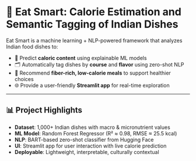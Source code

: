 # 🍛 Eat Smart: Calorie Estimation and Semantic Tagging of Indian Dishes

Eat Smart is a machine learning + NLP-powered framework that analyzes Indian food dishes to:

- 🧮 Predict **caloric content** using explainable ML models
- 🗂️ Automatically tag dishes by **course** and **flavor** using zero-shot NLP
- 🥗 Recommend **fiber-rich, low-calorie meals** to support healthier choices
- 🌐 Provide a user-friendly **Streamlit app** for real-time exploration

---

## 📊 Project Highlights

- **Dataset**: 1,000+ Indian dishes with macro & micronutrient values  
- **ML Model**: Random Forest Regressor (R² ≈ 0.98, RMSE ≈ 25.5 kcal)  
- **NLP**: BART-based zero-shot classifier from Hugging Face  
- **UI**: Streamlit app for user interaction with live calorie prediction  
- **Deployable**: Lightweight, interpretable, culturally contextual 

